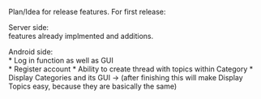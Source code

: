 Plan/Idea for release features.
For first release:

Server side: <br>
    features already implmented and additions.
    
Android side:  
    * Log in function as well as GUI <br>
    * Register account
    * Ability to create thread with topics within Category
    * Display Categories and its GUI -> (after finishing this will make Display Topics easy, because they are basically the same)
